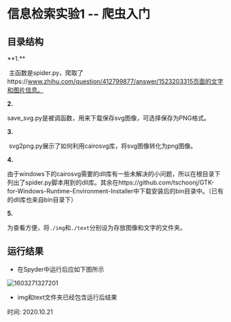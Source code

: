 <h1>信息检索实验1 -- 爬虫入门</h1>
<h2>目录结构</h2>
**1.**

​	主函数是spider.py，爬取了https://www.zhihu.com/question/412799877/answer/1523203315页面的文字和图片信息。

**2.**

​	save_svg.py是被调函数，用来下载保存svg图像，可选择保存为PNG格式。

**3.**

​	svg2png.py展示了如何利用cairosvg库，将svg图像转化为png图像。

**4.**

​	由于windows下的cairosvg需要的dll库有一些未解决的小问题，所以在根目录下列出了spider.py脚本用到的dll库。其余在https://github.com/tschoonj/GTK-for-Windows-Runtime-Environment-Installer中下载安装后的bin目录中。（已有的dll库也来自bin目录下）

**5.**

​	为查看方便，将`./img`和`./text`分别设为存放图像和文字的文件夹。



<h2>运行结果</h2>

- 在Spyder中运行后应如下图所示

![1603271327201](E:\IRlabs\spider01-v2\effect.png)

- img和text文件夹已经包含运行后结果



时间: 2020.10.21